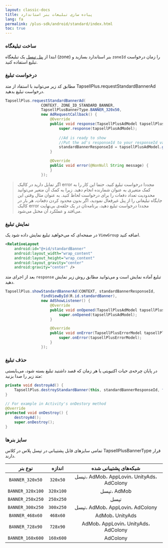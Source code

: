 ```yaml
---
layout: classic-docs
title: پیاده سازی تبلیغات بنر استاندارد
lang: fa
permalink: /plus-sdk/android/standard/index.html
toc: true
---
```

### ساخت تبلیغگاه
ابتدا از [پنل تپسل](https://dashboard.tapsell.ir/) یک تبلیغگاه (zone) بنر استاندارد بسازید و `zoneId` را زمان درخواست تبلیغ استفاده کنید.

### درخواست تبلیغ
مطابق کد زیر می‌توانید با استفاد از متد TapsellPlus.requestStandardBannerAd  درخواست تبلیغ بدهید.

```java
TapsellPlus.requestStandardBannerAd(
                CONTEXT, ZONE_ID_STANDARD_BANNER,
                TapsellPlusBannerType.BANNER_320x50,
                new AdRequestCallback() {
                    @Override
                    public void response(TapsellPlusAdModel tapsellPlusAdModel) {
                        super.response(tapsellPlusAdModel);
                        
                        //Ad is ready to show
                        //Put the ad's responseId to your responseId variable
                        standardBannerResponseId = tapsellPlusAdModel.getResponseId();
                    }

                    @Override
                    public void error(@NonNull String message) {
                    }
                });
```

>اگر تمایل دارید در کالبک error مجددا درخواست تبلیغ کنید، حتما این کار را به کمک متغیری به
عنوان شمارنده انجام دهید. زیرا به کمک آن متغیر می‌توانید محدودیت تعداد دفعات را برای
درخواست لحاظ کنید. به عنوان مثال وقتی این جایگاه تبلیغاتی را از پنل غیرفعال نمودید، اگر بدون
محدود کردن دفعات، هر بار در کالبک error مجددا درخواست تبلیغ دهید، برنامه‌تان در یک حلقه‌ی
بی‌نهایت می‌افتد و عملکرد آن مختل می‌شود.

### نمایش تبلیغ
در صفحه‌ای که می‌خواهید تبلیغ نمایش داده شود یک `ViewGroup` اضافه کنید.

```xml
<RelativeLayout
    android:id="@+id/standardBanner"
    android:layout_width="wrap_content"
    android:layout_height="wrap_content"
    android:layout_gravity="center"
    android:gravity="center" />
```

بعد از اجرای متد `response` تبلیغ آماده نمایش است و می‌توانید مطابق روش زیر نمایش دهید.
```java
TapsellPlus.showStandardBannerAd(CONTEXT, standardBannerResponseId,
                findViewById(R.id.standardBanner),
                new AdShowListener() {
                    @Override
                    public void onOpened(TapsellPlusAdModel tapsellPlusAdModel) {
                        super.onOpened(tapsellPlusAdModel);
                    }

                    @Override
                    public void onError(TapsellPlusErrorModel tapsellPlusErrorModel) {
                        super.onError(tapsellPlusErrorModel);
                    }
                });
```

### حذف تبلیغ
در پایان چرخه‌ی حیات اکتیویتی یا هر زمان که قصد داشتید تبلیغ بسته شود، می‌بایستی متد زیر را صدا بزنید:
```java
private void destroyAd() {
    TapsellPlus.destroyStandardBanner(this, standardBannerResponseId, findViewById(R.id.standardBanner));
}

// For example in Activity's onDestory method
@Override
protected void onDestroy() {
    destroyAd();
    super.onDestroy();
}
```

### سایز بنرها
تمامی سایزهای قابل پشتیبانی در تپسل پلاس در کلاس TapsellPlusBannerType قرار دارند.

|نوع بنر|اندازه|شبکه‌های پشتیبانی شده|
|:----------------:|:-------------:|:------------------:|
| `BANNER_320x50` | `320x50` |       تپسل، AdMob، AppLovin، UnityAds، AdColony    |
| `BANNER_320x100` | `320x100` |      تپسل، AdMob    |
| `BANNER_250x250` | `250x250` |    تپسل  |
| `BANNER_300x250` | `300x250` |   تپسل، AdMob، AppLovin، AdColony |
| `BANNER_468x60` | `468x60` |      AdMob، UnityAds   |
| `BANNER_728x90` | `728x90` |     AdMob، AppLovin، UnityAds، AdColony |
| `BANNER_160x600` | `160x600` |     AdColony |